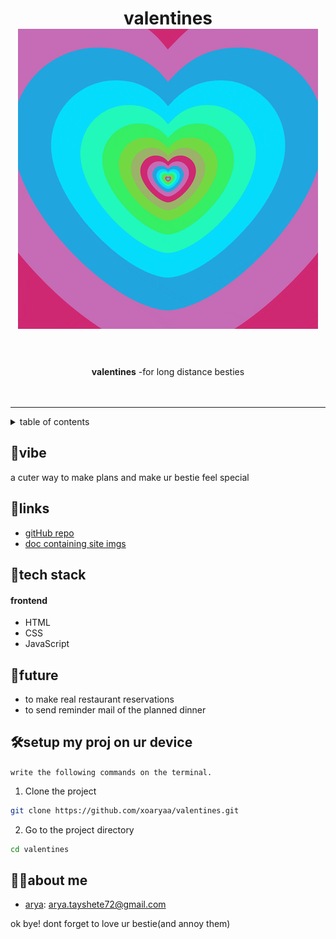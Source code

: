 <h1 align="center">
  valentines
  <a href="love.gif">
    <img class="gif" src="love.gif" alt="love gif">
</a><br>
  <br>

</h1>

<div align="center">
   <strong>valentines</strong> -for long distance besties<br>
   <br> <br>
  
</div>
<hr>

<details>
<summary>table of contents</summary>

- [vibe](#vibe)
- [links](#links)
- [tech stack](#tech-stack)

- [future](#future)

- [setup my proj on ur device](#setup-my-proj-on-ur-device)

- [about me](#about-me)


</details>

## 📝vibe

a cuter way to make plans and make ur bestie feel special 

## 🔗links

- [gitHub repo](https://github.com/xoaryaa/valentines)
- [doc containing site imgs](https://docs.google.com/document/d/1DMXETU1UFKXdxdpeympwrk9rUyNT-j5Hvn1sxcKvhMc/edit?usp=sharing)





## 🤖tech stack


#### frontend
- HTML
- CSS
- JavaScript











## 🔮future



- to make real restaurant reservations
- to send reminder mail of the planned dinner



## 🛠setup my proj on ur device


`write the following commands on the terminal.`


1. Clone the project

```bash
git clone https://github.com/xoaryaa/valentines.git
```

2. Go to the project directory

```bash
cd valentines
```





## 👨‍💻about me



- [arya](https://github.com/xoaryaa): arya.tayshete72@gmail.com



ok bye!
dont forget to love ur bestie(and annoy them)

